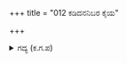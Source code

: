 +++
title = "012 ಕಡಿದನನಿಬರ ಕೈಯ"

+++

<details><summary>ಗದ್ಯ (ಕ.ಗ.ಪ) </summary>

12. ಅಷ್ಟೂ ಜನ ಶತ್ರುಗಳ ಕೈಯ ಬಾಣಗಳನ್ನು ಕತ್ತರಿಸಿದನು. ಅನೇಕ ರಾಜರ ಸಮೂಹವನ್ನು ತುಂಡು ತುಂಡು ಮಾಡಿದನು. ಬಾಣಗಳ ರಾಶಿಯನ್ನು ಸಂಭ್ರಮದಿಂದ ತುಂಡರಿಸಿದನು. ಉತ್ಸಾಹದಿಂದ ಸಾತ್ಯಕಿಯೊಡನೆ ಯುದ್ಧ ನಡೆಸಿದ ವೀರರು ದೇವತೆಗಳ ವಿಮಾನವನ್ನು ಏರುತ್ತಿದ್ದರು. ಅತಿ ಪರಾಕ್ರಮಿಯಾದ ಸಾತ್ಯಕಿಯು ಶತ್ರುಸೇನೆಯನ್ನು ಕೊಂದು ಹಾಕಿದನು.
</details>
